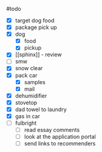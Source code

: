 #todo 

- [x] target dog food
- [x] package pick up
- [x] dog 
	- [x] food
	- [x] pickup
- [x] [[sphinx]] - review
- [ ] smw 
- [x] snow clear
- [x] pack car
	- [x] samples 
	- [x] mail
- [x] dehumidifier
- [x] stovetop
- [x] dad towel to laundry 
- [x] gas in car
- [ ] fulbright
	- [ ] read essay comments 
	- [ ] look at the application portal
	- [ ] send links to recommenders